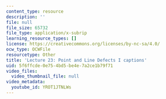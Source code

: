 ```yaml
---
content_type: resource
description: ''
file: null
file_size: 65732
file_type: application/x-subrip
learning_resource_types: []
license: https://creativecommons.org/licenses/by-nc-sa/4.0/
ocw_type: OCWFile
resourcetype: Other
title: 'Lecture 23: Point and Line Defects I captions'
uid: 5f6ffcde-0e75-4bd5-be4e-7a2ce1b79f71
video_files:
  video_thumbnail_file: null
video_metadata:
  youtube_id: YROT1JTNLWs
---
```

